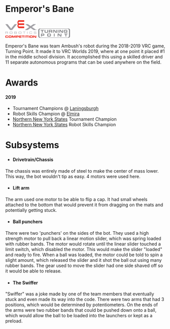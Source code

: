 # Emperor's Bane
<a href="https://www.vexrobotics.com/competition"><img src="https://raw.githubusercontent.com/99561A/Emperors-Bane/main/img/vex.png" alt="company logo" width="100"/></a>
<a href="https://www.youtube.com/watch?v=CDDGBcs0TFM"><img src="https://raw.githubusercontent.com/99561A/Emperors-Bane/main/img/game.png" alt="game logo" width="100"/></a>

Emperor's Bane was team Ambush's robot during the 2018-2019 VRC game, Turning Point.
It made it to VRC Worlds 2019, where at one point it placed #1 in the middle school division.
It accomplished this using a skilled driver and 11 separate autonomous programs that can be used anywhere on the field.

# Awards
#### 2019 
- Tournament Champions @ [Laningsburgh](https://www.robotevents.com/RE-VRC-18-5018.html)
- Robot Skills Champion @ [Elmira](https://www.robotevents.com/RE-VRC-18-5014.html)
- [Northern New York States](https://www.robotevents.com/robot-competitions/vex-robotics-competition/RE-VRC-18-5022.html#awards) Tournament Champion
- [Northern New York States](https://www.robotevents.com/robot-competitions/vex-robotics-competition/RE-VRC-18-5022.html#awards) Robot Skills Champion

# Subsystems
- #### Drivetrain/Chassis
The chassis was entirely made of steel to make the center of mass lower. This way, the bot wouldn't tip as easy. 4 motors were used here.
- #### Lift arm
The arm used one motor to be able to flip a cap. It had small wheels attached to the bottom that would prevent it from dragging on the mats and potentially getting stuck.
- #### Ball punchers
There were two 'punchers' on the sides of the bot. They used a high strength motor to pull back a linear motion slider, which was spring loaded with rubber bands. The motor would rotate until the linear slider touched a limit switch, which disabled the motor. This would make the slider "loaded" and ready to fire. When a ball was loaded, the motor could be told to spin a slight amount, which released the slider and it shot the ball out using many rubber bands. The gear used to move the slider had one side shaved off so it would be able to release.
- #### The Swiffer
"Swiffer" was a joke made by one of the team members that eventually stuck and even made its way into the code. There were two arms that had 3 positions, which would be determined by potentiometers. On the ends of the arms were two rubber bands that could be pushed down onto a ball, which would allow the ball to be loaded into the launchers or kept as a preload.
